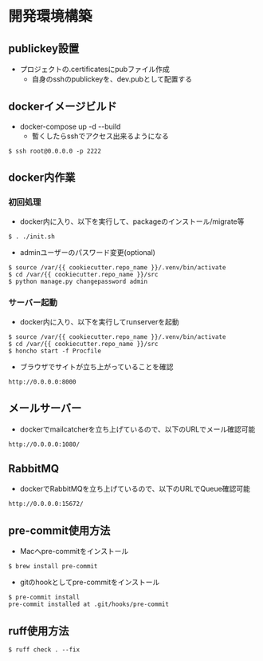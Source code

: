 # 開発環境構築

## publickey設置
 
- プロジェクトの.certificatesにpubファイル作成
  - 自身のsshのpublickeyを、dev.pubとして配置する

## dockerイメージビルド

- docker-compose up -d --build
  - 暫くしたらsshでアクセス出来るようになる

```shell
$ ssh root@0.0.0.0 -p 2222
```

## docker内作業

### 初回処理

- docker内に入り、以下を実行して、packageのインストール/migrate等

```shell
$ . ./init.sh
```

- adminユーザーのパスワード変更(optional)

```shell
$ source /var/{{ cookiecutter.repo_name }}/.venv/bin/activate
$ cd /var/{{ cookiecutter.repo_name }}/src
$ python manage.py changepassword admin
```

### サーバー起動

- docker内に入り、以下を実行してrunserverを起動

```shell
$ source /var/{{ cookiecutter.repo_name }}/.venv/bin/activate
$ cd /var/{{ cookiecutter.repo_name }}/src
$ honcho start -f Procfile
```

- ブラウザでサイトが立ち上がっていることを確認

```shell
http://0.0.0.0:8000
```

## メールサーバー

- dockerでmailcatcherを立ち上げているので、以下のURLでメール確認可能

```shell
http://0.0.0.0:1080/
```

## RabbitMQ

- dockerでRabbitMQを立ち上げているので、以下のURLでQueue確認可能

```shell
http://0.0.0.0:15672/
```

## pre-commit使用方法

- Macへpre-commitをインストール

```shell
$ brew install pre-commit
```

- gitのhookとしてpre-commitをインストール

```shell
$ pre-commit install
pre-commit installed at .git/hooks/pre-commit
```

## ruff使用方法

```shell
$ ruff check . --fix
```